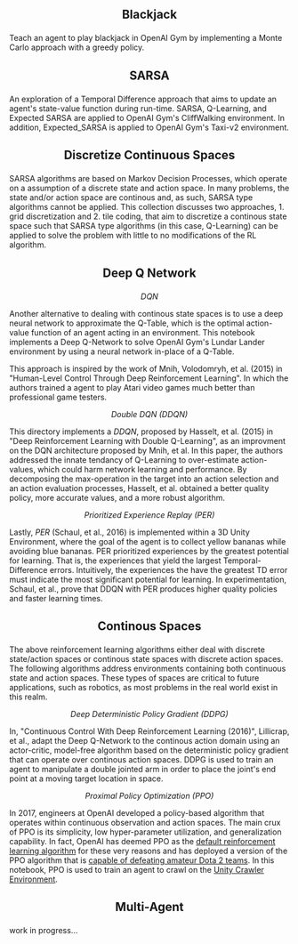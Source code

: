 
## <p align="center"><b> Blackjack </b></p>


Teach an agent to play blackjack in OpenAI Gym by implementing a Monte Carlo approach with a greedy policy.

## <p align="center"><b> SARSA </b></p> 

An exploration of a Temporal Difference approach that aims to update an agent's state-value function during run-time.    SARSA, Q-Learning, and Expected SARSA are applied to OpenAI Gym's CliffWalking environment. In addition, Expected_SARSA is applied to OpenAI Gym's Taxi-v2 environment.

## <p align="center"><b> Discretize Continuous Spaces </b></p>

SARSA algorithms are based on Markov Decision Processes, which operate on a assumption of a discrete state and action space. In many problems, the state and/or action space are continous and, as such, SARSA type algorithms cannot be applied. This collection discusses two approaches, 1. grid discretization and 2. tile coding, that aim to discretize a continous state space such that SARSA type algorithms (in this case, Q-Learning) can be applied to solve the problem with little to no modifications of the RL algorithm.

## <p align="center"><b> Deep Q Network </b></p>

<p align="center">
  <i> DQN </i>
</p>


Another alternative to dealing with continous state spaces is to use a deep neural network to approximate the Q-Table, which is the optimal action-value function of an agent acting in an environment. This notebook implements a Deep Q-Network to solve OpenAI Gym's Lundar Lander environment by using a neural network in-place of a Q-Table. 

This approach is inspired by the work of Mnih, Volodomryh, et al. (2015) in "Human-Level Control Through Deep Reinforcement Learning". In which the authors trained a agent to play Atari video games much better than professional game testers.

<p align="center">
  <i> Double DQN (DDQN) </i>
</p>

This directory implements a *DDQN*, proposed by Hasselt, et al. (2015) in "Deep Reinforcement Learning with Double Q-Learning", as an improvment on the DQN architecture proposed by Mnih, et al. In this paper, the authors addressed the innate tendancy of Q-Learning to over-estimate action-values, which could harm network learning and performance. By decomposing the max-operation in the target into an action selection and an action evaluation processes, Hasselt, et al. obtained a better quality policy, more accurate values, and a more robust algorithm. 

<p align="center">
  <i> Prioritized Experience Replay (PER) </i>
</p>

Lastly, *PER* (Schaul, et al., 2016) is implemented within a 3D Unity Environment, where the goal of the agent is to collect yellow bananas while avoiding blue bananas. PER prioritized experiences by the greatest potential for learning. That is, the experiences that yield the largest Temporal-Difference errors. Intuitively, the experiences the have the greatest TD error must indicate the most significant potential for learning. In experimentation, Schaul, et al., prove that DDQN with PER produces higher quality policies and faster learning times. 


## <p align="center"><b> Continous Spaces </b></p>


The above reinforcement learning algorithms either deal with discrete state/action spaces or continous state spaces with discrete action spaces. The following algorithms address environments containing both continuous state and action spaces. These types of spaces are critical to future applications, such as robotics, as most problems in the real world exist in this realm.


<p align="center">
  <i> Deep Deterministic Policy Gradient (DDPG) </i>
</p>


In, "Continuous Control With Deep Reinforcement Learning (2016)", Lillicrap, et al., adapt the Deep Q-Network to the continous action domain using an actor-critic, model-free algorithm based on the deterministic policy gradient that can operate over continous action spaces. DDPG is used to train an agent to manipulate a double jointed arm in order to place the joint's end point at a moving target location in space.

<p align="center">
  <i> Proximal Policy Optimization (PPO) </i>
</p>

In 2017, engineers at OpenAI developed a policy-based algorithm that operates within continuous observation and action spaces. The main crux of PPO is its simplicity, low hyper-parameter utilization, and generalization capability. In fact, OpenAI has deemed PPO as the [default reinforcement learning algorithm](https://blog.openai.com/openai-baselines-ppo/) for these very reasons and has deployed a version of the PPO algorithm that is [capable of defeating amateur Dota 2 teams](https://blog.openai.com/openai-five/). In this notebook, PPO is used to train an agent to crawl on the [Unity Crawler Environment](https://github.com/Unity-Technologies/ml-agents/blob/master/docs/Learning-Environment-Examples.md).


## <p align="center"><b> Multi-Agent </b></p>

work in progress...
